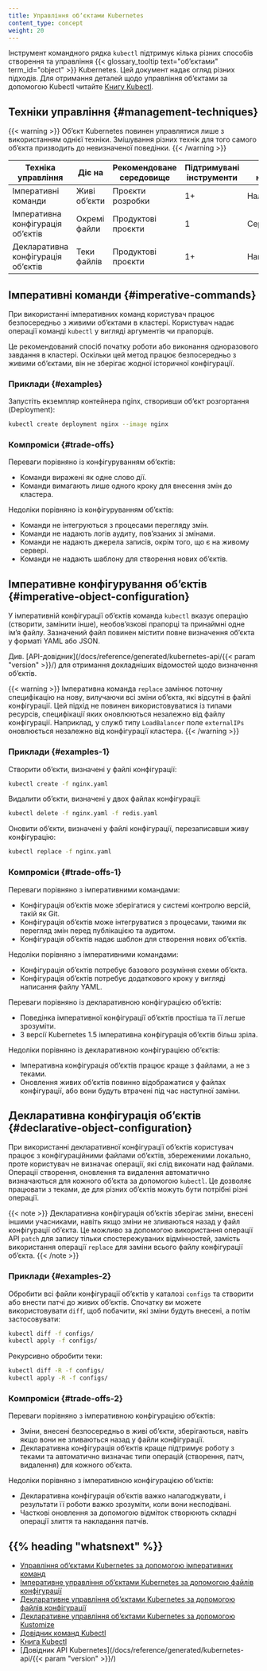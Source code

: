```yaml
---
title: Управління обʼєктами Kubernetes
content_type: concept
weight: 20
---
```


<!-- overview -->
Інструмент командного рядка `kubectl` підтримує кілька різних способів створення та управління {{< glossary_tooltip text="обʼєктами" term_id="object" >}} Kubernetes. Цей документ надає огляд різних підходів. Для отримання деталей щодо управління обʼєктами за допомогою Kubectl читайте [Книгу Kubectl](https://kubectl.docs.kubernetes.io).

<!-- body -->

## Техніки управління {#management-techniques}

{{< warning >}}
Обʼєкт Kubernetes повинен управлятися лише з використанням однієї техніки. Змішування різних технік для того самого обʼєкта призводить до невизначеної поведінки.
{{< /warning >}}

| Техніка управління               | Діє на               | Рекомендоване середовище | Підтримувані інструменти  | Крива навчання |
|----------------------------------|----------------------|------------------------|--------------------------|----------------|
| Імперативні команди              | Живі обʼєкти         | Проєкти розробки        | 1+                       | Налегша        |
| Імперативна конфігурація обʼєктів| Окремі файли         | Продуктові проєкти      | 1                        | Середня         |
| Декларативна конфігурація обʼєктів| Теки файлів    | Продуктові проєкти      | 1+                       | Найскладніша        |

## Імперативні команди {#imperative-commands}

При використанні імперативних команд користувач працює безпосередньо з живими обʼєктами в кластері. Користувач надає операції команді `kubectl` у вигляді аргументів чи прапорців.

Це рекомендований спосіб початку роботи або виконання одноразового завдання в кластері. Оскільки цей метод працює безпосередньо з живими обʼєктами, він не зберігає жодної історичної конфігурації.

### Приклади {#examples}

Запустіть екземпляр контейнера nginx, створивши обʼєкт розгортання (Deployment):

```sh
kubectl create deployment nginx --image nginx
```

### Компроміси {#trade-offs}

Переваги порівняно із конфігуруванням обʼєктів:

- Команди виражені як одне слово дії.
- Команди вимагають лише одного кроку для внесення змін до кластера.

Недоліки порівняно із конфігуруванням обʼєктів:

- Команди не інтегруються з процесами перегляду змін.
- Команди не надають логів аудиту, повʼязаних зі змінами.
- Команди не надають джерела записів, окрім того, що є на живому сервері.
- Команди не надають шаблону для створення нових обʼєктів.

## Імперативне конфігурування обʼєктів {#imperative-object-configuration}

У імперативній конфігурації обʼєктів команда `kubectl` вказує операцію (створити, замінити інше), необовʼязкові прапорці та принаймні одне імʼя файлу. Зазначений файл повинен містити повне визначення обʼєкта у форматі YAML або JSON.

Див. [API-довідник](/docs/reference/generated/kubernetes-api/{{< param "version" >}}/) для отримання докладніших відомостей щодо визначення обʼєктів.

{{< warning >}}
Імперативна команда `replace` замінює поточну специфікацію на нову, вилучаючи всі зміни обʼєкта, які відсутні в файлі конфігурації. Цей підхід не повинен використовуватися із типами ресурсів, специфікації яких оновлюються незалежно від файлу конфігурації. Наприклад, у служб типу `LoadBalancer` поле `externalIPs` оновлюється незалежно від конфігурації кластера.
{{< /warning >}}

### Приклади {#examples-1}

Створити обʼєкти, визначені у файлі конфігурації:

```sh
kubectl create -f nginx.yaml
```

Видалити обʼєкти, визначені у двох файлах конфігурації:

```sh
kubectl delete -f nginx.yaml -f redis.yaml
```

Оновити обʼєкти, визначені у файлі конфігурації, перезаписавши живу конфігурацію:

```sh
kubectl replace -f nginx.yaml
```

### Компроміси {#trade-offs-1}

Переваги порівняно з імперативними командами:

- Конфігурація обʼєктів може зберігатися у системі контролю версій, такій як Git.
- Конфігурація обʼєктів може інтегруватися з процесами, такими як перегляд змін перед публікацією та аудитом.
- Конфігурація обʼєктів надає шаблон для створення нових обʼєктів.

Недоліки порівняно з імперативними командами:

- Конфігурація обʼєктів потребує базового розуміння схеми обʼєкта.
- Конфігурація обʼєктів потребує додаткового кроку у вигляді написання файлу YAML.

Переваги порівняно із декларативною конфігурацією обʼєктів:

- Поведінка імперативної конфігурації обʼєктів простіша та її легше зрозуміти.
- З версії Kubernetes 1.5 імперативна конфігурація обʼєктів більш зріла.

Недоліки порівняно із декларативною конфігурацією обʼєктів:

- Імперативна конфігурація обʼєктів працює краще з файлами, а не з теками.
- Оновлення живих обʼєктів повинно відображатися у файлах конфігурації, або вони будуть втрачені під час наступної заміни.

## Декларативна конфігурація обʼєктів {#declarative-object-configuration}

При використанні декларативної конфігурації обʼєктів користувач працює з конфігураційними файлами обʼєктів, збереженими локально, проте користувач не визначає операції, які слід виконати над файлами. Операції створення, оновлення та видалення автоматично визначаються для кожного обʼєкта за допомогою `kubectl`. Це дозволяє працювати з теками, де для різних обʼєктів можуть бути потрібні різні операції.

{{< note >}}
Декларативна конфігурація обʼєктів зберігає зміни, внесені іншими учасниками, навіть якщо зміни не зливаються назад у файл конфігурації обʼєкта. Це можливо за допомогою використання операції API `patch` для запису тільки спостережуваних відмінностей, замість використання операції `replace` для заміни всього файлу конфігурації обʼєкта.
{{< /note >}}

### Приклади {#examples-2}

Обробити всі файли конфігурації обʼєктів у каталозі `configs` та створити або внести патчі до живих обʼєктів. Спочатку ви можете використовувати `diff`, щоб побачити, які зміни будуть внесені, а потім застосовувати:

```sh
kubectl diff -f configs/
kubectl apply -f configs/
```

Рекурсивно обробити теки:

```sh
kubectl diff -R -f configs/
kubectl apply -R -f configs/
```

### Компроміси {#trade-offs-2}

Переваги порівняно з імперативною конфігурацією обʼєктів:

- Зміни, внесені безпосередньо в живі обʼєкти, зберігаються, навіть якщо вони не зливаються назад у файли конфігурації.
- Декларативна конфігурація обʼєктів краще підтримує роботу з теками та автоматично визначає типи операцій (створення, патч, видалення) для кожного обʼєкта.

Недоліки порівняно з імперативною конфігурацією обʼєктів:

- Декларативна конфігурація обʼєктів важко налагоджувати, і результати її роботи важко зрозуміти, коли вони несподівані.
- Часткові оновлення за допомогою відміток створюють складні операції злиття та накладання патчів.

## {{% heading "whatsnext" %}}

- [Управління обʼєктами Kubernetes за допомогою імперативних команд](/docs/tasks/manage-kubernetes-objects/imperative-command/)
- [Імперативне управління обʼєктами Kubernetes за допомогою файлів конфігурації](/docs/tasks/manage-kubernetes-objects/imperative-config/)
- [Декларативне управління обʼєктами Kubernetes за допомогою файлів конфігурації](/docs/tasks/manage-kubernetes-objects/declarative-config/)
- [Декларативне управління обʼєктами Kubernetes за допомогою Kustomize](/docs/tasks/manage-kubernetes-objects/kustomization/)
- [Довідник команд Kubectl](/docs/reference/generated/kubectl/kubectl-commands/)
- [Книга Kubectl](https://kubectl.docs.kubernetes.io)
- [Довідник API Kubernetes](/docs/reference/generated/kubernetes-api/{{< param "version" >}}/)
